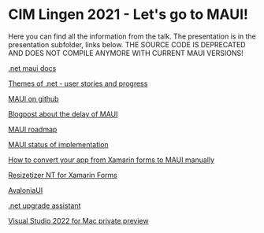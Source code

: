 # CIM Lingen 2021 - Let's go to MAUI!

Here you can find all the information from the talk. The presentation is in the presentation subfolder, links below. THE SOURCE CODE IS DEPRECATED AND DOES NOT COMPILE ANYMORE WITH CURRENT MAUI VERSIONS! 

<!-- For a working current MAUI project, please see [here](https://github.com/hot33331/MauiWowie).-->

[.net maui docs](https://docs.microsoft.com/en-us/dotnet/maui/)

[Themes of .net - user stories and progress](https://themesof.net/)

[MAUI on github](https://github.com/dotnet/maui)

[Blogpost about the delay of MAUI](https://devblogs.microsoft.com/dotnet/update-on-dotnet-maui/)

[MAUI roadmap](https://github.com/dotnet/maui/wiki/Roadmap)

[MAUI status of implementation](https://github.com/dotnet/maui/wiki/status)

[How to convert your app from Xamarin forms to MAUI manually ](https://github.com/jsuarezruiz/xamarin-forms-to-net-maui)

[Resizetizer NT for Xamarin Forms](https://github.com/Redth/ResizetizerNT)

[AvaloniaUI](https://www.avaloniaui.net)

[.net upgrade assistant](https://dotnet.microsoft.com/platform/upgrade-assistant)

[Visual Studio 2022 for Mac private preview](https://devblogs.microsoft.com/visualstudio/join-the-visual-studio-2022-for-mac-private-preview/)

